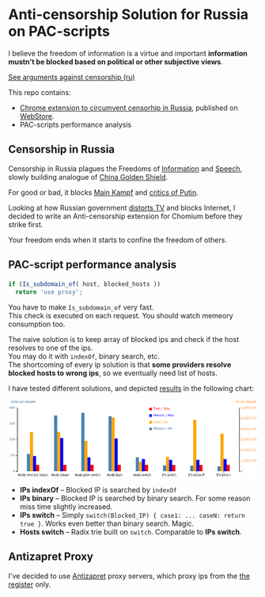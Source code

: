 # Anti-censorship Solution for Russia on PAC-scripts

I believe the freedom of information is a virtue and important __information mustn't be blocked based on political or other subjective views__.

[See arguments against censorship (ru)](https://gist.github.com/ilyaigpetrov/9452b93ef3d7dd3d8cc2)

This repo contains:
* [Chrome extension to circumvent censorhip in Russia](https://github.com/ilyaigpetrov/anti-censorship-russia/tree/master/extensions/chromium/minimalistic-pac-setter), published on [WebStore](https://chrome.google.com/webstore/developer/edit/npgcnondjocldhldegnakemclmfkngch).
* PAC-scripts performance analysis

## Censorship in Russia

Censorship in Russia plagues the Freedoms of
[Information](https://en.wikipedia.org/wiki/Freedom_of_information) and [Speech](https://en.wikipedia.org/wiki/Freedom_of_speech),
slowly building analogue of [China Golden Shield](https://en.wikipedia.org/wiki/Golden_Shield_Project).  

For good or bad, it blocks
[Main Kampf](https://en.wikipedia.org/wiki/Mein_Kampf) and
[critics of Putin](http://www.reuters.com/article/2014/03/13/us-russia-internet-idUSBREA2C21L20140313).

Looking at how Russian government [distorts TV](https://therussianreader.wordpress.com/2015/11/22/russian-truckers-strike-dagestan/) and blocks Internet, I decided to write an Anti-censorship extension for Chomium before they strike first.


Your freedom ends when it starts to confine the freedom of others.

## PAC-script performance analysis

```javascript
if (Is_subdomain_of( host, blocked_hosts ))
  return 'use proxy';
```

You have to make `Is_subdomain_of` very fast.  
This check is executed on each request. You should watch memeory consumption too.

The naive solution is to keep array of blocked ips and check if the host resolves to one of the ips.  
You may do it with `indexOf`, binary search, etc.  
The shortcoming of every ip solution is that __some providers resolve blocked hosts to wrong ips__, so we eventually need list of hosts.

I have tested different solutions, and depicted [results](./benchmark/Output.txt) in the following chart:

![Host Lookup Chart: Time-Memory, Hits-Misses](./chart/host-lookup-chart.png)

* __IPs indexOf__ – Blocked IP is searched by `indexOf`
* __IPs binary__  – Blocked IP is searched by binary search. For some reason miss time slightly increased.
* __IPs switch__  – Simply `switch(Blocked_IP) { case1: ... caseN: return true }`. Works even better than binary search. Magic.
* __Hosts switch__ – Radix trie built on `switch`. Comparable to __IPs switch__.

## Antizapret Proxy

I've decided to use [Antizapret](http://antizapret.prostovpn.org) proxy servers, which proxy ips from the [the register](https://github.com/zapret-info/z-i) only.
